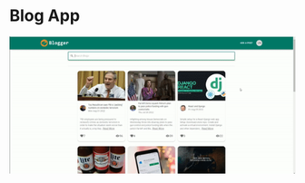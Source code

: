 # Blog App
![image](https://github.com/erol1098/blog-app-react/blob/master/src/assets/blogger1098.gif)
